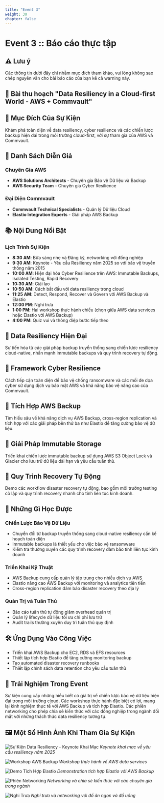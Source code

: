 ```yaml
---
title: "Event 3"
weight: 30
chapter: false
---
```


# Event 3 :: Báo cáo thực tập

## ⚠️ Lưu ý
Các thông tin dưới đây chỉ nhằm mục đích tham khảo, vui lòng không sao chép nguyên văn cho bài báo cáo của bạn kể cả warning này.

## 📝 Bài thu hoạch "Data Resiliency in a Cloud-first World - AWS + Commvault"

## 🎯 Mục Đích Của Sự Kiện
Khám phá toàn diện về data resiliency, cyber resilience và các chiến lược backup hiện đại trong môi trường cloud-first, với sự tham gia của AWS và Commvault.

## 🎤 Danh Sách Diễn Giả
### Chuyên Gia AWS
- **AWS Solutions Architects** - Chuyên gia Bảo vệ Dữ liệu và Backup
- **AWS Security Team** - Chuyên gia Cyber Resilience

### Đại Diện Commvault
- **Commvault Technical Specialists** - Quản lý Dữ liệu Cloud
- **Elastio Integration Experts** - Giải pháp AWS Backup

## 📚 Nội Dung Nổi Bật
### Lịch Trình Sự Kiện
- **8:30 AM**: Bữa sáng nhẹ và Đăng ký, networking với đồng nghiệp
- **9:30 AM**: Keynote - Yêu cầu Resiliency năm 2025 so với bảo vệ truyền thống năm 2015
- **10:00 AM**: Hiện đại hóa Cyber Resilience trên AWS: Immutable Backups, Isolated Testing, Rapid Recovery
- **10:30 AM**: Giải lao
- **10:50 AM**: Cách bắt đầu với data resiliency trong cloud
- **11:25 AM**: Detect, Respond, Recover và Govern với AWS Backup và Elastio
- **12:00 PM**: Nghỉ trưa
- **1:00 PM**: Hai workshop thực hành chiều (chọn giữa AWS data services hoặc Elastio với AWS Backup)
- **4:00 PM**: Quiz vui và thông điệp bước tiếp theo

## 🧱 Data Resiliency Hiện Đại
Sự tiến hóa từ các giải pháp backup truyền thống sang chiến lược resiliency cloud-native, nhấn mạnh immutable backups và quy trình recovery tự động.

## 🧠 Framework Cyber Resilience
Cách tiếp cận toàn diện để bảo vệ chống ransomware và các mối đe dọa cyber sử dụng dịch vụ bảo mật AWS và khả năng bảo vệ nâng cao của Commvault.

## 🔄 Tích Hợp AWS Backup
Tìm hiểu sâu về khả năng dịch vụ AWS Backup, cross-region replication và tích hợp với các giải pháp bên thứ ba như Elastio để tăng cường bảo vệ dữ liệu.

## 🧮 Giải Pháp Immutable Storage
Triển khai chiến lược immutable backup sử dụng AWS S3 Object Lock và Glacier cho lưu trữ dữ liệu dài hạn và yêu cầu tuân thủ.

## 🤖 Quy Trình Recovery Tự Động
Demo các workflow disaster recovery tự động, bao gồm môi trường testing cô lập và quy trình recovery nhanh cho tính liên tục kinh doanh.

## 🧠 Những Gì Học Được
### Chiến Lược Bảo Vệ Dữ Liệu
- Chuyển đổi từ backup truyền thống sang cloud-native resiliency cần kế hoạch toàn diện
- Immutable backups là thiết yếu cho việc bảo vệ ransomware
- Kiểm tra thường xuyên các quy trình recovery đảm bảo tính liên tục kinh doanh

### Triển Khai Kỹ Thuật
- AWS Backup cung cấp quản lý tập trung cho nhiều dịch vụ AWS
- Elastio nâng cao AWS Backup với monitoring và analytics tiên tiến
- Cross-region replication đảm bảo disaster recovery theo địa lý

### Quản Trị và Tuân Thủ
- Báo cáo tuân thủ tự động giảm overhead quản trị
- Quản lý lifecycle dữ liệu tối ưu chi phí lưu trữ
- Audit trails thường xuyên duy trì tuân thủ quy định

## 🛠️ Ứng Dụng Vào Công Việc
- Triển khai AWS Backup cho EC2, RDS và EFS resources
- Thiết lập tích hợp Elastio để tăng cường monitoring backup
- Tạo automated disaster recovery runbooks
- Thiết lập chính sách data retention cho yêu cầu tuân thủ

## 🌟 Trải Nghiệm Trong Event
Sự kiện cung cấp những hiểu biết có giá trị về chiến lược bảo vệ dữ liệu hiện đại trong môi trường cloud. Các workshop thực hành đặc biệt có lợi, mang lại kinh nghiệm thực tế với AWS Backup và tích hợp Elastio. Các phiên networking cho phép chia sẻ kiến thức với các đồng nghiệp trong ngành đối mặt với những thách thức data resiliency tương tự.

## 🖼️ Một Số Hình Ảnh Khi Tham Gia Sự Kiện
![Sự Kiện Data Resiliency - Keynote Khai Mạc](/images/event3/1.jpg)
*Keynote khai mạc về yêu cầu resiliency năm 2025*

![Workshop AWS Backup](/images/event3/2.jpg)
*Workshop thực hành về AWS data services*

![Demo Tích Hợp Elastio](/images/event3/3.jpg)
*Demonstration tích hợp Elastio với AWS Backup*

![Phiên Networking](/images/event3/4.jpg)
*Networking và chia sẻ kiến thức với các chuyên gia trong ngành*

![Nghỉ Trưa](/images/event3/5.jpg)
*Nghỉ trưa và networking với đồ ăn ngon và đồ uống*